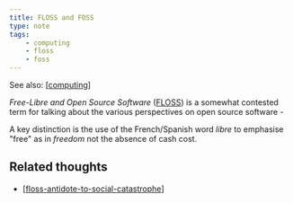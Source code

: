 ```yaml
---
title: FLOSS and FOSS 
type: note
tags: 
    - computing 
    - floss 
    - foss
---
```


See also: [[computing]]

_Free-Libre and Open Source Software_  ([FLOSS](https://www.gnu.org/philosophy/floss-and-foss.en.html)) is a somewhat contested term for talking about the various perspectives on open source software - 

A key distinction is the use of the French/Spanish word _libre_ to emphasise "free" as in _freedom_ not the absence of cash cost.

## Related thoughts

- [[floss-antidote-to-social-catastrophe]]


[//begin]: # "Autogenerated link references for markdown compatibility"
[computing]: computing "Computing"
[floss-antidote-to-social-catastrophe]: floss-antidote-to-social-catastrophe "Floss, A Partial Antidote To Social Catastrophe"
[//end]: # "Autogenerated link references"